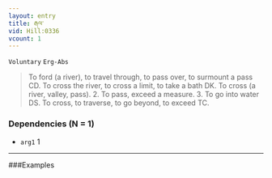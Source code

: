 ```yaml
---
layout: entry
title: རྒལ་
vid: Hill:0336
vcount: 1
---
```

`Voluntary` `Erg-Abs`
> To ford (a river), to travel through, to pass over, to surmount a pass CD\.
 To cross the river, to cross a limit, to take a bath DK\.
 To cross (a river, valley, pass)\.
 2\.
 To pass, exceed a measure\.
 3\.
 To go into water DS\.
 To cross, to traverse, to go beyond, to exceed TC\.

### Dependencies (N = 1)
* `arg1` 1

---

###Examples



